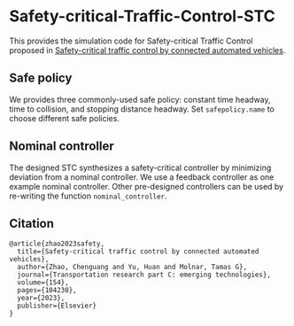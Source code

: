 # Safety-critical-Traffic-Control-STC

This provides the simulation code for Safety-critical Traffic Control proposed in
 [Safety-critical traffic control by connected automated vehicles](https://www.sciencedirect.com/science/article/abs/pii/S0968090X2300219X).

## Safe policy

We provides three commonly-used safe policy: constant time headway, time to collision, and stopping distance headway. Set `safepolicy.name` to choose different safe policies.

## Nominal controller

The designed STC synthesizes a safety-critical controller by minimizing deviation from a nominal controller. We use a feedback controller as one example nominal controller. Other pre-designed controllers can be used by re-writing the function `nominal_controller`.

## Citation

    @article{zhao2023safety,
      title={Safety-critical traffic control by connected automated vehicles},
      author={Zhao, Chenguang and Yu, Huan and Molnar, Tamas G},
      journal={Transportation research part C: emerging technologies},
      volume={154},
      pages={104230},
      year={2023},
      publisher={Elsevier}
    }
